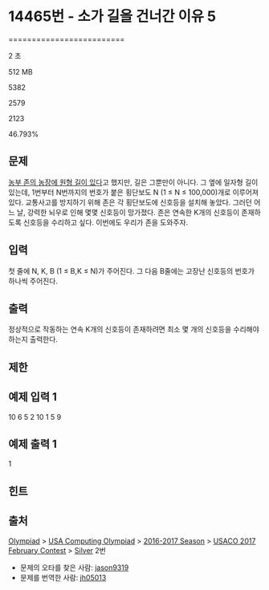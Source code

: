 # 14465번 - 소가 길을 건너간 이유 5


=========================

2 초

512 MB

5382

2579

2123

46.793%

문제
--

[농부 존의 농장에 원형 길이 있다](https://www.acmicpc.net/problem/14468)고 했지만, 길은 그뿐만이 아니다. 그 옆에 일자형 길이 있는데, 1번부터 N번까지의 번호가 붙은 횡단보도 N (1 ≤ N ≤ 100,000)개로 이루어져 있다. 교통사고를 방지하기 위해 존은 각 횡단보도에 신호등을 설치해 놓았다. 그러던 어느 날, 강력한 뇌우로 인해 몇몇 신호등이 망가졌다. 존은 연속한 K개의 신호등이 존재하도록 신호등을 수리하고 싶다. 이번에도 우리가 존을 도와주자.

입력
--

첫 줄에 N, K, B (1 ≤ B,K ≤ N)가 주어진다. 그 다음 B줄에는 고장난 신호등의 번호가 하나씩 주어진다.

출력
--

정상적으로 작동하는 연속 K개의 신호등이 존재하려면 최소 몇 개의 신호등을 수리해야 하는지 출력한다.

제한
--

예제 입력 1
-------

10 6 5
2
10
1
5
9

예제 출력 1
-------

1

힌트
--

출처
--

[Olympiad](/category/2) > [USA Computing Olympiad](/category/106) > [2016-2017 Season](/category/367) > [USACO 2017 February Contest](/category/396) > [Silver](/category/detail/1727) 2번

*   문제의 오타를 찾은 사람: [jason9319](/user/jason9319)
*   문제를 번역한 사람: [jh05013](/user/jh05013)